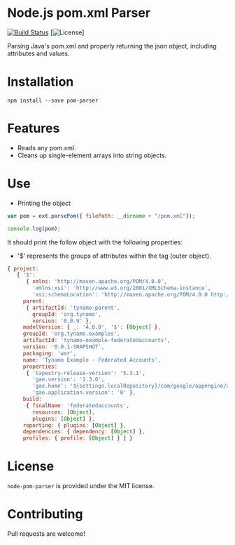 Node.js pom.xml Parser
=======

[![Build Status](https://travis-ci.org/marcellodesales/node-pom-parser.svg)](https://travis-ci.org/marcellodesales/node-pom-parser) [![License](https://img.shields.io/badge/license-MIT-lightgray.svg)]

Parsing Java's pom.xml and properly returning the json object, including attributes and values.

Installation
======

```
npm install --save pom-parser
```
Features
======

* Reads any pom.xml.
* Cleans up single-element arrays into string objects.

Use
=====

* Printing the object

```js
var pom = ext.parsePom({ filePath: __dirname + "/pom.xml"});

console.log(pom);
```

It should print the follow object with the following properties:

* '$' represents the groups of attributes within the tag (outer object).

```js
{ project: 
   { '$': 
      { xmlns: 'http://maven.apache.org/POM/4.0.0',
        'xmlns:xsi': 'http://www.w3.org/2001/XMLSchema-instance',
        'xsi:schemaLocation': 'http://maven.apache.org/POM/4.0.0 http://maven.apache.org/maven-v4_0_0.xsd' },
     parent: 
      { artifactId: 'tynamo-parent',
        groupId: 'org.tynamo',
        version: '0.0.9' },
     modelVersion: { _: '4.0.0', '$': [Object] },
     groupId: 'org.tynamo.examples',
     artifactId: 'tynamo-example-federatedaccounts',
     version: '0.0.1-SNAPSHOT',
     packaging: 'war',
     name: 'Tynamo Example - Federated Accounts',
     properties: 
      { 'tapestry-release-version': '5.3.1',
        'gae.version': '1.3.0',
        'gae.home': '${settings.localRepository}/com/google/appengine/appengine-api-1.0-sdk/${gae.version}/appengine-java-sdk-${gae.version}',
        'gae.application.version': '0' },
     build: 
      { finalName: 'federatedaccounts',
        resources: [Object],
        plugins: [Object] },
     reporting: { plugins: [Object] },
     dependencies: { dependency: [Object] },
     profiles: { profile: [Object] } } }
```

License
==========

`node-pom-parser` is provided under the MIT license.

Contributing
=======

Pull requests are welcome!
